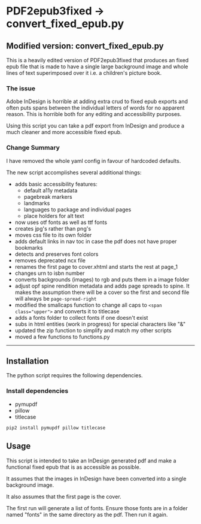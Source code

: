 # PDF2epub3fixed -> convert_fixed_epub.py

## Modified version: convert_fixed_epub.py
This is a heavily edited version of PDF2epub3fixed that produces an fixed epub file that is made to have a single large background image and whole lines of text superimposed over it i.e. a children's picture book.

### The issue
Adobe InDesign is horrible at adding extra crud to fixed epub exports and often puts spans between the individual letters of words for no apparent reason. This is horrible both for any editing and  accessibility purposes.

Using this script you can take a pdf export from InDesign and produce a much cleaner and more accessible fixed epub.

### Change Summary
I have removed the whole yaml config in favour of hardcoded defaults.

The new script accomplishes several additional things:
- adds basic accessibility features:
    - default a11y metadata
    - pagebreak markers
    - landmarks
    - languages to package and individual pages
    - place holders for alt text
- now uses otf fonts as well as ttf fonts
- creates jpg's rather than png's
- moves css file to its own folder 
- adds default links in nav toc in case the pdf does not have proper bookmarks
- detects and preserves font colors
- removes deprecated ncx file
- renames the first page to cover.xhtml and starts the rest at page_1
- changes urn to isbn number
- converts backgrounds (images) to rgb and puts them in a image folder
- adjust opf spine rendition metadata and adds page spreads to spine. It makes the assumption there will be a cover so the first and second file will always be `page-spread-right`
- modified the smallcaps function to change all caps to `<span class="upper">` and converts it to titlecase
- adds a fonts folder to collect fonts if one doesn't exist
- subs in html entities (work in progress) for special characters like "&"
- updated the zip function to simplify and match my other scripts
- moved a few functions to functions.py

***

## Installation
The python script requires the following dependencies.

### Install dependencies
- pymupdf
- pillow
- titlecase

`pip2 install pymupdf pillow titlecase`

## Usage
This script is intended to take an InDesign generated pdf and make a functional fixed epub that is as accessible as possible.

It assumes that the images in InDesign have been converted into a single background image.

It also assumes that the first page is the cover.

The first run will generate a list of fonts. Ensure those fonts are in a folder named "fonts" in the same directory as the pdf. Then run it again.

